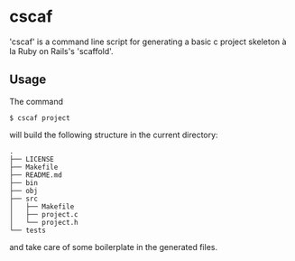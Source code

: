 # cscaf

'cscaf' is a command line script for generating a basic c project skeleton à la Ruby on Rails's 'scaffold'.

## Usage

The command

`$ cscaf project`

will build the following structure in the current directory:

```
.
├── LICENSE
├── Makefile
├── README.md
├── bin
├── obj
├── src
│   ├── Makefile
│   ├── project.c
│   └── project.h
└── tests
```

and take care of some boilerplate in the generated files.
